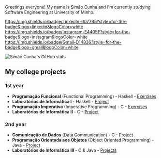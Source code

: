 Greetings everyone! My name is Simão Cunha and i'm currently studying Software Engineering at University of Minho.

https://img.shields.io/badge/LinkedIn-0077B5?style=for-the-badge&logo=linkedin&logoColor=white
https://img.shields.io/badge/Instagram-E4405F?style=for-the-badge&logo=instagram&logoColor=white
https://img.shields.io/badge/Gmail-D14836?style=for-the-badge&logo=gmail&logoColor=white

![Simão Cunha's GitHub stats](https://github-readme-stats.vercel.app/api?username=simaocunha71&count_private=true&show_icons=true)

## My college projects 

### 1st year

- **Programação Funcional** (Functional Programming) - Haskell - [Exercises](https://github.com/simaocunha71/PF_Haskell)
- **Laboratórios de Informática I** - Haskell - [Project](https://github.com/simaocunha71/LI1_ExciteBike)
- **Programação Imperativa** (Imperative Programming) - C - [Exercises](https://github.com/simaocunha71/PI_C)
- **Laboratórios de Informática II** - C - [Project](https://github.com/simaocunha71/LI2-Rastros)

### 2nd year

- **Comunicação de Dados** (Data Communication) - C - [Project](https://github.com/simaocunha71/CD-ShannonFano_Project)
- **Programação Orientada aos Objetos** (Object Oriented Programming) - Java - [Project](https://github.com/simaocunha71/PROJETOPOO)
- **Laboratórios de Informática III** - C & Java - [Projects](https://github.com/simaocunha71/LI3_Projetos)